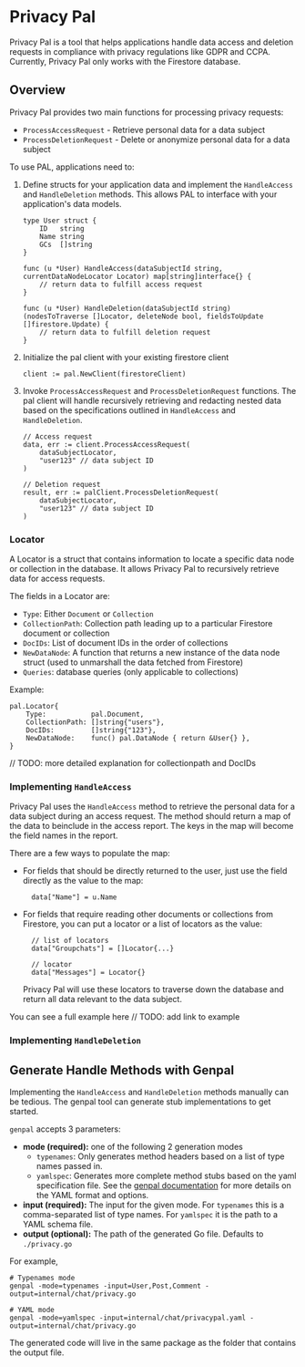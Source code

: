 # Privacy Pal

Privacy Pal is a tool that helps applications handle data access and deletion requests in compliance with privacy regulations like GDPR and CCPA. Currently, Privacy Pal only works with the Firestore database. 

## Overview

Privacy Pal provides two main functions for processing privacy requests:

- `ProcessAccessRequest` - Retrieve personal data for a data subject
- `ProcessDeletionRequest` - Delete or anonymize personal data for a data subject

To use PAL, applications need to:
1. Define structs for your application data and implement the `HandleAccess` and `HandleDeletion` methods. This allows PAL to interface with your application's data models. 
    ```
    type User struct {
        ID   string            
        Name string            
        GCs  []string          
    }

    func (u *User) HandleAccess(dataSubjectId string, currentDataNodeLocator Locator) map[string]interface{} {
        // return data to fulfill access request 
    }

    func (u *User) HandleDeletion(dataSubjectId string) (nodesToTraverse []Locator, deleteNode bool, fieldsToUpdate []firestore.Update) {
        // return data to fulfill deletion request
    }
    ```

2. Initialize the pal client with your existing firestore client 

    ```
    client := pal.NewClient(firestoreClient)
    ```

3. Invoke `ProcessAccessRequest` and `ProcessDeletionRequest` functions. The pal client will handle recursively retrieving and redacting nested data based on the specifications outlined in `HandleAccess` and `HandleDeletion`.
    ```
    // Access request
    data, err := client.ProcessAccessRequest(
        dataSubjectLocator, 
        "user123" // data subject ID
    )

    // Deletion request 
    result, err := palClient.ProcessDeletionRequest(
        dataSubjectLocator, 
        "user123" // data subject ID  
    )
    ```

### Locator 
A Locator is a struct that contains information to locate a specific data node or collection in the database. It allows Privacy Pal to recursively retrieve data for access requests.

The fields in a Locator are:
- `Type`: Either `Document` or `Collection`
- `CollectionPath`: Collection path leading up to a particular Firestore document or collection
- `DocIDs`: List of document IDs in the order of collections
- `NewDataNode`: A function that returns a new instance of the data node struct (used to unmarshall the data fetched from Firestore)
- `Queries`: database queries (only applicable to collections)

Example:
```
pal.Locator{
    Type:           pal.Document,
    CollectionPath: []string{"users"},
    DocIDs:         []string{"123"},
    NewDataNode:    func() pal.DataNode { return &User{} },
}
```

// TODO: more detailed explanation for collectionpath and DocIDs

### Implementing `HandleAccess`

Privacy Pal uses the `HandleAccess` method to retrieve the personal data for a data subject during an access request. The method should return a map of the data to beinclude in the access report. The keys in the map will become the field names in the report. 

There are a few ways to populate the map:

- For fields that should be directly returned to the user, just use the field directly as the value to the map:

        data["Name"] = u.Name

- For fields that require reading other documents or collections from Firestore, you can put a locator or a list of locators as the value:

        // list of locators
        data["Groupchats"] = []Locator{...}

        // locator
        data["Messages"] = Locator{}

    Privacy Pal will use these locators to traverse down the database and return all data relevant to the data subject.

You can see a full example here
// TODO: add link to example

### Implementing `HandleDeletion`



## Generate Handle Methods with Genpal

Implementing the `HandleAccess` and `HandleDeletion` methods manually can be tedious. The genpal tool can generate stub implementations to get started.

`genpal` accepts 3 parameters:
- **mode (required):** one of the following 2 generation modes
    - `typenames`: Only generates method headers based on a list of type names passed in.
    - `yamlspec`: Generates more complete method stubs based on the yaml specification file. See the [genpal documentation](./genpal.md) for more details on the YAML format and options.
- **input (required):** The input for the given mode. For `typenames` this is a comma-separated list of type names. For `yamlspec` it is the path to a YAML schema file.
- **output (optional):** The path of the generated Go file. Defaults to `./privacy.go`

For example,
```
# Typenames mode
genpal -mode=typenames -input=User,Post,Comment -output=internal/chat/privacy.go

# YAML mode  
genpal -mode=yamlspec -input=internal/chat/privacypal.yaml -output=internal/chat/privacy.go
```

The generated code will live in the same package as the folder that contains the output file.